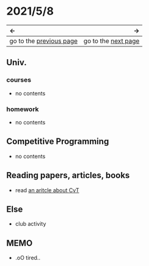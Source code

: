 # 2021/5/8
|←|→|
|:---|---:|
go to the [previous page](./7th.md) | go to the [next page](./9th.md)

## Univ.
### courses
- no contents

### homework
- no contents

## Competitive Programming
- no contents

## Reading papers, articles, books
- read [an aritcle about CvT](https://qiita.com/omiita/items/01687855d7891bcf5fed)

## Else
- club activity

## MEMO
- .oO tired..
